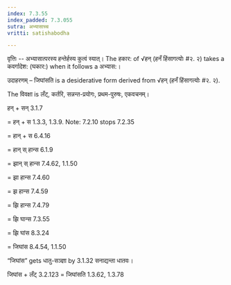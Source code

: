 ```yaml
---
index: 7.3.55
index_padded: 7.3.055
sutra: अभ्यासाच्च
vritti: satishabodha

---
```

वृत्तिः -- अभ्यासात्परस्य हन्तेर्हस्य कुत्वं स्यात्। The हकार: of √हन् (हनँ हिंसागत्योः #२. २) takes a कवर्गादेश: (घकार:) when it follows a अभ्यास:।


उदाहरणम् – जिघांसति is a desiderative form derived from √हन् (हनँ हिंसागत्योः #२. २).

The विवक्षा is लँट्, कर्तरि, सन्नन्त-प्रयोगः, प्रथम-पुरुषः, एकवचनम्।


हन् + सन् 3.1.7

= हन् + स 1.3.3, 1.3.9. Note: 7.2.10 stops 7.2.35

= हान् + स 6.4.16

= हान् स् हान्स 6.1.9

= झान् स् हान्स 7.4.62, 1.1.50

= झा हान्स 7.4.60

= झ हान्स 7.4.59

= झि हान्स 7.4.79

= झि घान्स 7.3.55

= झि घांस 8.3.24

= जिघांस 8.4.54, 1.1.50


“जिघांस” gets धातु-सञ्ज्ञा by 3.1.32 सनाद्यन्ता धातवः।


जिघांस + लँट् 3.2.123 = जिघांसति 1.3.62, 1.3.78